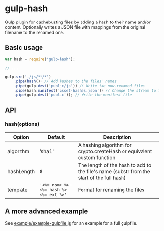 # gulp-hash
Gulp plugin for cachebusting files by adding a hash to their name and/or content.
Optionally writes a JSON file with mappings from the original filename to the renamed one.

## Basic usage

```javascript
var hash = require('gulp-hash');

// ...

gulp.src('./js/**/*')
	.pipe(hash()) // Add hashes to the files' names
	.pipe(gulp.dest('public/js')) // Write the now-renamed files
	.pipe(hash.manifest('asset-hashes.json')) // Change the stream to the manifest file
	.pipe(gulp.dest('public')); // Write the manifest file
```

## API
### hash(options)

| Option | Default | Description |
| ------ | ------- | ----------- |
| algorithm | 'sha1' | A hashing algorithm for crypto.createHash or equivalent custom function |
| hashLength | 8 | The length of the hash to add to the file's name (substr from the start of the full hash) |
| template | `'<%= name %>-<%= hash %><%= ext %>'` | Format for renaming the files |

## A more advanced example
See [example/example-gulpfile.js](example/example-gulpfile.js) for an example for a full gulpfile.